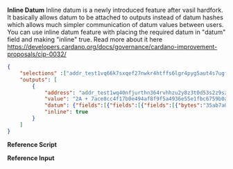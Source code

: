 **Inline Datum**
Inline datum is a newly introduced feature after vasil hardfork. It basically allows datum to be attached to outputs instead of datum hashes which allows much simpler communication of datum values between users. You can use inline datum feature with placing the required datum in "datum" field and making "inline" true.
Read more about it here
https://developers.cardano.org/docs/governance/cardano-improvement-proposals/cip-0032/
```json
{
    "selections" :["addr_test1vq66k7sxqef27nwkr4htffs6lgr4pyg5aut4s7ugfclqt5qgxpnz9"],
    "outputs": [
        {
            "address": "addr_test1wq40nfjurthn364rvhhzu2y8z3t0d53s2z9sz0303hya3us9a490f",
            "value": "2A + 7ace8cc4f17b0e494af8f9f5a4936e55e1fbc6759b0a1ca2dee7ac08.mytoken",
            "datum": {"fields":[{"fields":[{"fields":[{"bytes":"35ab7a060652af4dd61d6eb4a61afa07509114ef17587b884e3e05d0"}],"constructor":0},{"fields":[],"constructor":1}],"constructor":0},{"int":2000000}],"constructor":0},
            "inline": true
        }
    ]
}
```
**Reference Script**


**Reference Input**
